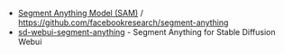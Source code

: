 - [Segment Anything Model (SAM)](https://segment-anything.com/) / https://github.com/facebookresearch/segment-anything
- [sd-webui-segment-anything](https://github.com/continue-revolution/sd-webui-segment-anything) - Segment Anything for Stable Diffusion Webui